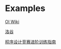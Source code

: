 # Examples

<a href="https://oi-wiki.org/" target="_blank">OI Wiki</a>

<a href="https://www.luogu.com.cn/" target="_blank">洛谷</a>

<a href="https://github.com/metaphysis/Code/blob/master/Programming%20Challenges%20V2021.06.01.pdf" target="_blank">程序设计竞赛进阶训练指南</a>